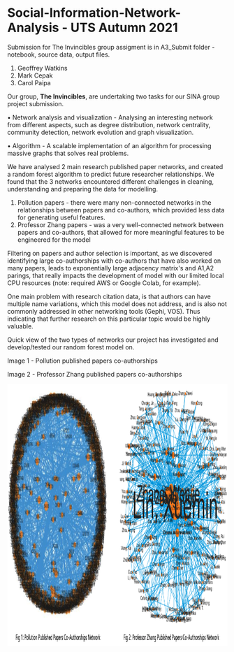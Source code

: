 # Social-Information-Network-Analysis - UTS Autumn 2021

Submission for The Invincibles group assigment is in A3_Submit folder - notebook, source data, output files.

1. Geoffrey Watkins
2. Mark Cepak
3. Carol Paipa

Our group, **The Invincibles**, are undertaking two tasks for our SINA group project submission.
 
• Network analysis and visualization - Analysing an interesting network from different aspects, such as degree distribution, network centrality, community detection, network evolution and graph visualization.

• Algorithm - A scalable implementation of an algorithm for processing massive graphs that solves real problems.

We have analysed 2 main research published paper networks, and created a random forest algorithm to predict future researcher relationships. We found that the 3 networks encountered different challenges in cleaning, understanding and preparing the data for modelling.

1. Pollution papers - there were many non-connected networks in the relationships between papers and co-authors, which provided less data for generating useful features.
2. Professor Zhang papers - was a very well-connected network between papers and co-authors, that allowed for more meaningful features to be engineered for the model

Filtering on papers and author selection is important, as we discovered identifying large co-authorships with co-authors that have also worked on many papers, leads to exponentially large adjacency matrix's and A1,A2 parings, that really impacts the development of model with our limited local CPU resources (note: required AWS or Google Colab, for example).

One main problem with research citation data, is that authors can have multiple name variations, which this model does not address, and is also not commonly addressed in other networking tools (Gephi, VOS). Thus indicating that further research on this particular topic would be highly valuable.

Quick view of the two types of networks our project has investigated and develop/tested our random forest model on.

Image 1 - Pollution published papers co-authorships

Image 2 - Professor Zhang published papers co-authorships

<img src="./img/sina_coauthor_nw.png" width="1200" height="600">





